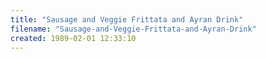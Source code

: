 ```yaml
---
title: "Sausage and Veggie Frittata and Ayran Drink"
filename: "Sausage-and-Veggie-Frittata-and-Ayran-Drink"
created: 1989-02-01 12:33:10
---
```

